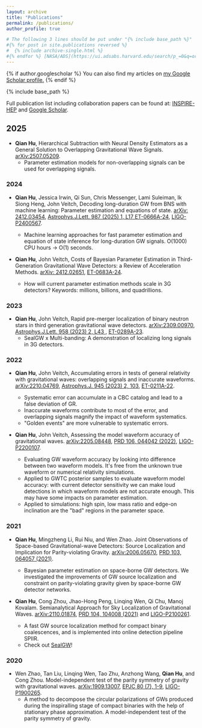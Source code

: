 ```yaml
---
layout: archive
title: "Publications"
permalink: /publications/
author_profile: true

# The following 3 lines should be put under "{% include base_path %}"
#{% for post in site.publications reversed %}
#  {% include archive-single.html %}
#{% endfor %} [NASA/ADS](https://ui.adsabs.harvard.edu/search/p_=0&q=orcid%3A0000-0002-3033-6491&sort=date%20desc%2C%20bibcode%20desc), [Google Scholar](https://scholar.google.com/citations?user=FW2tQSwAAAAJ&hl=en)
---
```


{% if author.googlescholar %}
  You can also find my articles on <u><a href="{{author.googlescholar}}">my Google Scholar profile</a>.</u>
{% endif %}

{% include base_path %}

Full publication list including collaboration papers can be found at: [INSPIRE-HEP](https://inspirehep.net/authors/2086345?ui-citation-summary=true) and [Google Scholar](https://scholar.google.com/citations?user=FW2tQSwAAAAJ&hl=en). 

## 2025
* **Qian Hu**, Hierarchical Subtraction with Neural Density Estimators as a General Solution to Overlapping Gravitational Wave Signals. [arXiv:2507.05209](https://arxiv.org/abs/2507.05209). 
    * Parameter estimation models for non-overlapping signals can be used for overlapping signals. 

### 2024
* **Qian Hu**, Jessica Irwin, Qi Sun, Chris Messenger, Lami Suleiman, Ik Siong Heng, John Veitch, Decoding long-duration GW from BNS with machine learning: Parameter estimation and equations of state. [arXiv: 2412.03454](https://arxiv.org/abs/2412.03454), [Astrophys.J.Lett. 987 (2025) 1, L17 ](https://iopscience.iop.org/article/10.3847/2041-8213/ade42f) [ET-0666A-24](https://apps.et-gw.eu/tds/ql/?c=17684), [LIGO-P2400567](https://dcc.ligo.org/P2400567/). 
    * Machine learning approaches for fast parameter estimation and equation of state inference for long-duration GW signals. O(1000) CPU hours -> O(1) seconds. 
  
* **Qian Hu**, John Veitch, Costs of Bayesian Parameter Estimation in Third-Generation Gravitational Wave Detectors: a Review of Acceleration Methods. [arXiv: 2412.02651](https://arxiv.org/abs/2412.02651), [ET-0683A-24](https://apps.et-gw.eu/tds/ql/?c=17701). 
    * How will current parameter estimation methods scale in 3G detectors? Keywords: millions, billions, and quadrillions. 


### 2023
* **Qian Hu**, John Veitch, Rapid pre-merger localization of binary neutron stars in third generation gravitational wave detectors. [arXiv:2309.00970](https://arxiv.org/abs/2309.00970), [Astrophys.J.Lett. 958 (2023) 2, L43 ](https://iopscience.iop.org/article/10.3847/2041-8213/ad0ed4), [ET-0289A-23](https://apps.et-gw.eu/tds/?content=3&r=18417). 
    * SealGW x Multi-banding: A demonstration of localizing long signals in 3G detectors.

### 2022
* **Qian Hu**, John Veitch, Accumulating errors in tests of general relativity with gravitational waves: overlapping signals and inaccurate waveforms. [arXiv:2210.04769](https://arxiv.org/abs/2210.04769), [Astrophys.J. 945 (2023) 2, 103](https://iopscience.iop.org/article/10.3847/1538-4357/acbc18), [ET-0211A-22](https://apps.et-gw.eu/tds/?content=3&r=17985). 
    * Systematic error can accumulate in a CBC catalog and lead to a false deviation of GR.
    * Inaccurate waveforms contribute to most of the error, and overlapping signals magnify the impact of waveform systematics.
    * "Golden events" are more vulnerable to systematic errors. 

* **Qian Hu**, John Veitch, Assessing the model waveform accuracy of gravitational waves. [arXiv:2205.08448](https://arxiv.org/abs/2205.08448), [PRD 106, 044042 (2022)](https://journals.aps.org/prd/abstract/10.1103/PhysRevD.106.044042),  [LIGO-P2200107](https://dcc.ligo.org/P2200107).
    * Evaluating GW waveform accuracy by looking into difference between two waveform models. It's free from the unknown true waveform or numerical relativity simulations.
    * Applied to GWTC posterior samples to evaluate waveform model accuracy: with current detector sensitivity we can make loud detections in which waveform models are not accurate enough. This may have some impacts on parameter estimation. 
    * Applied to simulations: high spin, low mass ratio and edge-on inclination are the "bad" regions in the parameter space.


### 2021
* **Qian Hu**, Mingzheng Li, Rui Niu, and Wen Zhao. Joint Observations of Space-based Gravitational-wave Detectors: Source Localization and Implication for Parity-violating Gravity. [arXiv:2006.05670](https://arxiv.org/abs/2006.05670), [PRD 103, 064057 (2021)](https://journals.aps.org/prd/abstract/10.1103/PhysRevD.103.064057). 
    * Bayesian parameter estimation on space-borne GW detectors. We investigated the improvements of GW source localization and constraint on parity-violating gravity given by space-borne GW detector networks. 
  
* **Qian Hu**, Cong Zhou, Jhao-Hong Peng, Linqing Wen, Qi Chu, Manoj Kovalam. Semianalytical Approach for Sky Localization of Gravitational Waves. [arXiv:2110.01874](https://arxiv.org/abs/2110.01874), [PRD 104, 104008 (2021)](https://journals.aps.org/prd/abstract/10.1103/PhysRevD.104.104008) and [LIGO-P2100261](https://dcc.ligo.org/LIGO-P2100261).
    * A fast GW source localization method for compact binary coalescences, and is implemented into online detection pipeline SPIIR.
    * Check out [SealGW](https://git.ligo.org/spiir-group/SealGW)! 


### 2020
* Wen Zhao, Tan Liu, Linqing Wen, Tao Zhu, Anzhong Wang, **Qian Hu**, and Cong Zhou. Model-independent test of the parity symmetry of gravity with gravitational waves. [arXiv:1909.13007](https://arxiv.org/abs/1909.13007), [EPJC 80 (7), 1-9](https://link.springer.com/article/10.1140%2Fepjc%2Fs10052-020-8211-4), [LIGO-P1900265](https://dcc.ligo.org/LIGO-P1900265).
    * A method to decompose the circular polarizations of GWs produced during the inspiralling stage of compact binaries with the help of stationary phase approximation. A model-independent test of the parity symmetry of gravity.




